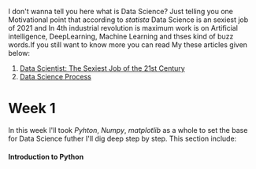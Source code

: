 
I don't wanna tell you here what is Data Science? Just telling you one Motivational point that according to <em>statista</em> Data Science is an sexiest job of 2021 and In 4th industrial revolution is maximum work is on Artificial intelligence, DeepLearning, Machine Learning and thses kind of buzz words.If you still want to know more you can read My these articles given below:
 <ol>
 <li><a href= "https://qasim1020.medium.com/data-scientist-the-sexiest-job-of-the-21st-century-9b81b680d54a">Data Scientist: The Sexiest Job of the 21st Century</a></li>
 <li><a href= "https://qasim1020.medium.com/data-science-process-386cca0e70e">Data Science Process</a></li>  
 </ol>
 
# Week 1
In this week I'll took <em>Pyhton</em>, <em>Numpy</em>, <em>matplotlib</em> as a whole to set the base for Data Science futher I'll dig deep step by step. This section include:
 <h4>Introduction to Python</h4>
 <ol>

 </ol>
 
 <!--
   <h4>⚡️ PROJECTS</h4>
 <ul>
      <li><a href=""><strong>Investigating Netflix Movies and Guest Stars in The Office</strong></a></li>
      <li><a href="https://github.com/qasim1020/DataScientist_PortfolioProjects/blob/main/02%20Introduction%20to%20Data%20Science/Projects/Titanic/titanic%20dataset.ipynb"><strong>Titanic Data Analysis</strong></a></li>
  </ul>
  
# Week 2

 <h4>Data manipulation with Pandas</h4>
 <ol>
     <li><a href="https://github.com/qasim1020/DataScientist_PortfolioProjects/blob/main/03%20Data%20Manipulation%20with%20pandas/01%20pandas%20intro/pandas_class1.ipynb">Transforming Data</a></li>
     <li><a href="https://github.com/qasim1020/DataScientist_PortfolioProjects/blob/main/03%20Data%20Manipulation%20with%20pandas/01%20pandas%20intro/Pandas_class2.ipynb">Aggregating Data</a></li>
     <li><a href="https://github.com/qasim1020/DataScientist_PortfolioProjects/blob/main/03%20Data%20Manipulation%20with%20pandas/01%20pandas%20intro/pandas_class3.ipynb">Slicing & Indexing</a></li>
     <li><a href="https://github.com/qasim1020/DataScientist_PortfolioProjects/blob/main/03%20Data%20Manipulation%20with%20pandas/01%20pandas%20intro/pandas_class4.ipynb">Craeting & visualizing Data Frame</a></li>
 </ol> 
 <h4>Joining Data with Pandas</h4>
 <ol>
      <li><a href="https://github.com/qasim1020/DataScientist_PortfolioProjects/blob/main/03%20Data%20Manipulation%20with%20pandas/02%20joining%20data%20with%20pandas/join_pandas_class1.ipynb">Data Merging Basics</a></li>
      <li><a href="https://github.com/qasim1020/DataScientist_PortfolioProjects/blob/main/03%20Data%20Manipulation%20with%20pandas/02%20joining%20data%20with%20pandas/join_pandas_class2.ipynb">Merging Tables with different Join types</a></li>
      <li><a href="https://github.com/qasim1020/DataScientist_PortfolioProjects/blob/main/03%20Data%20Manipulation%20with%20pandas/02%20joining%20data%20with%20pandas/join_pandas_class3.ipynb">Advance merginng & concatination</a></li>
      <li><a href="https://github.com/qasim1020/DataScientist_PortfolioProjects/blob/main/03%20Data%20Manipulation%20with%20pandas/02%20joining%20data%20with%20pandas/join_pandas_class4.ipynb">Merging Ordered & Time-Series data</a></li>
  </ol>
  
  <h4>⚡️ PROJECTS</h4>
 <ul>
      <li><a href="https://github.com/qasim1020/DataScientist_PortfolioProjects/tree/main/03%20Data%20Manipulation%20with%20pandas/projects/Analyzing%20TV%20Data"><strong>Analyzing TV Data</strong></a></li>
      <li><a href="https://github.com/qasim1020/DataScientist_PortfolioProjects/tree/main/03%20Data%20Manipulation%20with%20pandas/projects/Exploring%20the%20Bitcoin%20Cryptocurrency%20Market"><strong>Exploring the Bitcoin Cryptocurrency Market</strong></a></li>
      <li><a href="https://github.com/qasim1020/DataScientist_PortfolioProjects/tree/main/03%20Data%20Manipulation%20with%20pandas/projects/Pakistan%20Temperature%20Analysis"><strong>Pakistan Temperature Analysis</strong></a></li>
      <li><a href="https://github.com/qasim1020/text_analysis"><strong>Data Extraction & Text Analysis</strong></a></li>
  </ul>
 
# Week 3
 <h4>Introduction to data visualization with Matplotlib</h4>
 <ol>
     <li><a href="https://github.com/qasim1020/DataScientist_PortfolioProjects/blob/main/04%20Introduction%20to%20Data%20Visualization%20with%20Matplotlib/calss2_plotting%20time%20series.ipynb">Introduction to matplotlib</a></li>
     <li><a href="https://github.com/qasim1020/DataScientist_PortfolioProjects/blob/main/04%20Introduction%20to%20Data%20Visualization%20with%20Matplotlib/calss2_plotting%20time%20series.ipynb">Ploting time-Series data</a></li>
     <li><a href="https://github.com/qasim1020/DataScientist_PortfolioProjects/blob/main/04%20Introduction%20to%20Data%20Visualization%20with%20Matplotlib/class3_quantitative%20comparisons.ipynb">Quantitative comparisons and statistical visualizations</a></li>
     <li><a href="https://github.com/qasim1020/DataScientist_PortfolioProjects/blob/main/04%20Introduction%20to%20Data%20Visualization%20with%20Matplotlib/class4_prepare%20for%20share.ipynb">Sharing visualizations with others</a></li>
 </ol> 
